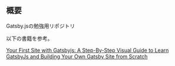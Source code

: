 ## 概要

Gatsby.jsの勉強用リポジトリ

以下の書籍を参考。

[Your First Site with Gatsbyjs: A Step-By-Step Visual Guide to Learn GatsbyJs and Building Your Own Gatsby Site from Scratch](https://www.amazon.co.jp/Your-First-Gatsbyjs-Step-Step-ebook/dp/B0855RKBQK/ref=sr_1_1?__mk_ja_JP=%E3%82%AB%E3%82%BF%E3%82%AB%E3%83%8A&dchild=1&keywords=gatsby+js&qid=1590058235&s=digital-text&sr=1-1)